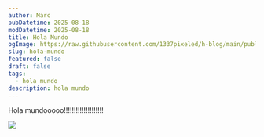```yaml
---
author: Marc
pubDatetime: 2025-08-18
modDatetime: 2025-08-18
title: Hola Mundo
ogImage: https://raw.githubusercontent.com/1337pixeled/h-blog/main/public/assets/garrinet.webp
slug: hola-mundo
featured: false
draft: false
tags:
  - hola mundo
description: hola mundo
---
```

Hola mundooooo!!!!!!!!!!!!!!!!!!!!

![](/assets/garrinet.webp)